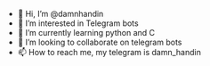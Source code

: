 - 👋 Hi, I’m @damnhandin
- 👀 I’m interested in Telegram bots
- 🌱 I’m currently learning python and C
- 💞️ I’m looking to collaborate on telegram bots
- 📫 How to reach me, my telegram is damn_handin

<!---
damnhandin/damnhandin is a ✨ special ✨ repository because its `README.md` (this file) appears on your GitHub profile.
You can click the Preview link to take a look at your changes.
--->
